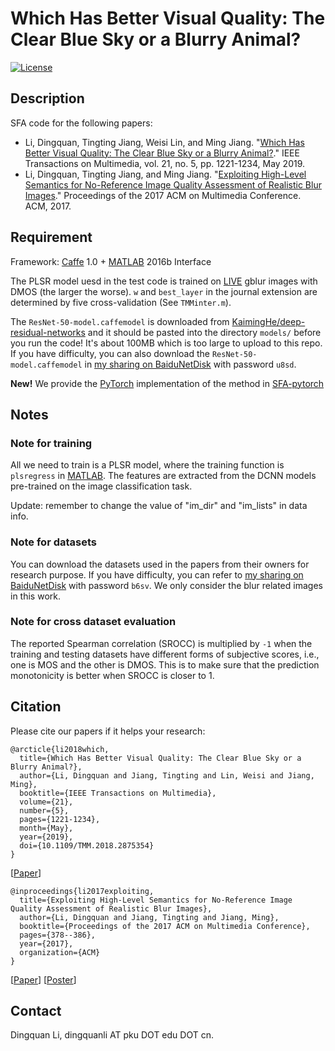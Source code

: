 # Which Has Better Visual Quality: The Clear Blue Sky or a Blurry Animal?
[![License](https://img.shields.io/github/license/mashape/apistatus.svg?maxAge=2592000)](License)

## Description
SFA code for the following papers:

- Li, Dingquan, Tingting Jiang, Weisi Lin, and Ming Jiang. "[Which Has Better Visual Quality: The Clear Blue Sky or a Blurry Animal?](https://ieeexplore.ieee.org/document/8489929)." IEEE Transactions on Multimedia, vol. 21, no. 5, pp. 1221-1234, May 2019.
- Li, Dingquan, Tingting Jiang, and Ming Jiang. "[Exploiting High-Level Semantics for No-Reference Image Quality Assessment of Realistic Blur Images](https://dl.acm.org/citation.cfm?id=3123266.3123322)." Proceedings of the 2017 ACM on Multimedia Conference. ACM, 2017.

## Requirement
Framework: [Caffe](https://github.com/BVLC/caffe/) 1.0 + [MATLAB](https://www.mathworks.com/products/matlab.html) 2016b Interface

The PLSR model uesd in the test code is trained on [LIVE](http://live.ece.utexas.edu/research/Quality/subjective.htm) gblur images with DMOS (the larger the worse). `w` and `best_layer` in the journal extension are determined by five cross-validation (See `TMMinter.m`).

The `ResNet-50-model.caffemodel` is downloaded from [KaimingHe/deep-residual-networks](https://github.com/KaimingHe/deep-residual-networks) and it should be pasted into the directory `models/` before you run the code! 
It's about 100MB which is too large to upload to this repo.
If you have difficulty, you can also download the `ResNet-50-model.caffemodel` in [my sharing on BaiduNetDisk](https://pan.baidu.com/s/1T32sYjrQA04kl1auArirxw) with password `u8sd`.

**New!** We provide the [PyTorch](https://pytorch.org) implementation of the method in [SFA-pytorch](./SFA-pytorch/)

## Notes
### Note for training
All we need to train is a PLSR model, where the training function is `plsregress` in [MATLAB](https://www.mathworks.com/products/matlab.html). The features are extracted from the DCNN models pre-trained on the image classification task.

Update: remember to change the value of "im_dir" and "im_lists" in data info.

### Note for datasets
You can download the datasets used in the papers from their owners for research purpose. If you have difficulty, you can refer to [my sharing on BaiduNetDisk](https://pan.baidu.com/s/10rGDziwuQl0fjwDHlhX1dA) with password `b6sv`. We only consider the blur related images in this work.

### Note for cross dataset evaluation
The reported Spearman correlation (SROCC) is multiplied by `-1` when the training and testing datasets have different forms of subjective scores, i.e., one is MOS and the other is DMOS. This is to make sure that the prediction monotonicity is better when SROCC is closer to 1.

## Citation

Please cite our papers if it helps your research:

<pre><code>@arcticle{li2018which,
  title={Which Has Better Visual Quality: The Clear Blue Sky or a Blurry Animal?},
  author={Li, Dingquan and Jiang, Tingting and Lin, Weisi and Jiang, Ming},
  booktitle={IEEE Transactions on Multimedia},
  volume={21}, 
  number={5}, 
  pages={1221-1234},  
  month={May},
  year={2019}, 
  doi={10.1109/TMM.2018.2875354}
}</code></pre>

[[Paper](https://ieeexplore.ieee.org/document/8489929)] 

<pre><code>@inproceedings{li2017exploiting,
  title={Exploiting High-Level Semantics for No-Reference Image Quality Assessment of Realistic Blur Images},
  author={Li, Dingquan and Jiang, Tingting and Jiang, Ming},
  booktitle={Proceedings of the 2017 ACM on Multimedia Conference},
  pages={378--386},
  year={2017},
  organization={ACM}
}</code></pre>

[[Paper](https://www.researchgate.net/profile/Dingquan_Li3/publication/320541334_Exploiting_High-Level_Semantics_for_No-Reference_Image_Quality_Assessment_of_Realistic_Blur_Images/links/5a0c14cba6fdccc69edaa035/Exploiting-High-Level-Semantics-for-No-Reference-Image-Quality-Assessment-of-Realistic-Blur-Images.pdf)] 
[[Poster](./acmmm17_poster-updated.pdf)]

## Contact
Dingquan Li, dingquanli AT pku DOT edu DOT cn.
